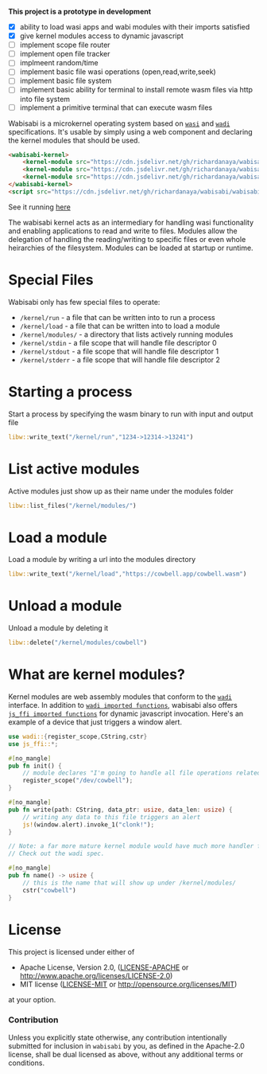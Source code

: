 **This project is a prototype in development**
- [x] ability to load wasi apps and wabi modules with their imports satisfied
- [x] give kernel modules access to dynamic javascript
- [ ] implement scope file router
- [ ] implement open file tracker
- [ ] implmeent random/time
- [ ] implement basic file wasi operations (open,read,write,seek)
- [ ] implement basic file system
- [ ] implement basic ability for terminal to install remote wasm files via http into file system
- [ ] implement a primitive terminal that can execute wasm files

Wabisabi is a microkernel operating system based on [`wasi`](https://wasi.dev/) and [`wadi`](https://github.com/richardanaya/wadi) specifications. It's usable by simply using a web component and declaring the kernel modules that should be used.

```html
<wabisabi-kernel>
    <kernel-module src="https://cdn.jsdelivr.net/gh/richardanaya/wabisabi/terminal.wasm"/>
    <kernel-module src="https://cdn.jsdelivr.net/gh/richardanaya/wabisabi/filesystem.wasm"/>
    <kernel-module src="https://cdn.jsdelivr.net/gh/richardanaya/wabisabi/framebuffer.wasm"/>
</wabisabi-kernel>
<script src="https://cdn.jsdelivr.net/gh/richardanaya/wabisabi/wabisabi.js"></script>
```

See it running [here](https://richardanaya.github.io/wabisabi/demo.html)

The wabisabi kernel acts as an intermediary for handling wasi functionality and enabling applications to read and write to files. Modules allow the delegation of handling the reading/writing to specific files or even whole heirarchies of the filesystem. Modules can be loaded at startup or runtime.

# Special Files

Wabisabi only has few special files to operate:

* `/kernel/run` - a file that can be written into to run a process
* `/kernel/load` - a file that can be written into to load a module
* `/kernel/modules/` - a directory that lists actively running modules
* `/kernel/stdin` - a file scope that will handle file descriptor 0
* `/kernel/stdout` - a file scope that will handle file descriptor 1
* `/kernel/stderr` - a file scope that will handle file descriptor 2

# Starting a process

Start a process by specifying the wasm binary to run with input and output file

```rust
libw::write_text("/kernel/run","1234->12314->13241")
```

# List active modules

Active modules just show up as their name under the modules folder

```rust
libw::list_files("/kernel/modules/")
```

# Load a module

Load a module by writing a url into the modules directory

```rust
libw::write_text("/kernel/load","https://cowbell.app/cowbell.wasm")
```

# Unload a module

Unload a module by deleting it

```rust
libw::delete("/kernel/modules/cowbell")
```

# What are kernel modules?

Kernel modules are web assembly modules that conform to the [`wadi`](https://github.com/richardanaya/wadi) interface. In addition to [`wadi imported functions`](https://github.com/richardanaya/wadi/blob/master/README.md#wadi-host-interface), wabisabi also offers [`js_ffi imported functions`](https://github.com/richardanaya/js_ffi) for dynamic javascript invocation. Here's an example of a device that just triggers a window alert.

```rust
use wadi::{register_scope,CString,cstr}
use js_ffi::*;

#[no_mangle]
pub fn init() {
    // module declares "I'm going to handle all file operations related to this path"
    register_scope("/dev/cowbell");
}

#[no_mangle]
pub fn write(path: CString, data_ptr: usize, data_len: usize) {
    // writing any data to this file triggers an alert
    js!(window.alert).invoke_1("clonk!");
}

// Note: a far more mature kernel module would have much more handler functions
// Check out the wadi spec.

#[no_mangle]
pub fn name() -> usize {
    // this is the name that will show up under /kernel/modules/
    cstr("cowbell")
}
```

# License

This project is licensed under either of

 * Apache License, Version 2.0, ([LICENSE-APACHE](LICENSE-APACHE) or
   http://www.apache.org/licenses/LICENSE-2.0)
 * MIT license ([LICENSE-MIT](LICENSE-MIT) or
   http://opensource.org/licenses/MIT)

at your option.

### Contribution

Unless you explicitly state otherwise, any contribution intentionally submitted
for inclusion in `wabisabi` by you, as defined in the Apache-2.0 license, shall be
dual licensed as above, without any additional terms or conditions.
